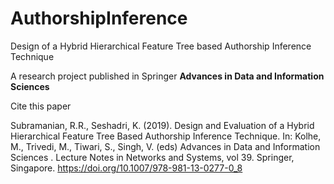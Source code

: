 # AuthorshipInference
Design of a Hybrid Hierarchical Feature Tree based Authorship Inference Technique

A research project published in Springer **Advances in Data and Information Sciences**

Cite this paper

Subramanian, R.R., Seshadri, K. (2019). Design and Evaluation of a Hybrid Hierarchical Feature Tree Based Authorship Inference Technique. In: Kolhe, M., Trivedi, M., Tiwari, S., Singh, V. (eds) Advances in Data and Information Sciences . Lecture Notes in Networks and Systems, vol 39. Springer, Singapore. https://doi.org/10.1007/978-981-13-0277-0_8
